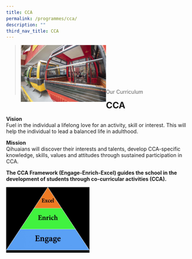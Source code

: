 ```yaml
---
title: CCA
permalink: /programmes/cca/
description: ""
third_nav_title: CCA
---
```

><img src="images/Curriculum/CCA/Picture-4-min.jpg"  
     style="width:50%"
			align="left"><br><br><br><br><br><br><br>
>Our Curriculum


**<font size=5>CCA</font>**
	

**Vision**  
Fuel in the individual a lifelong love for an activity, skill or interest. This will help the individual to lead a balanced life in adulthood.

**Mission**  
Qihuaians will discover their interests and talents, develop CCA-specific knowledge, skills, values and attitudes through sustained participation in CCA.

**The CCA Framework (Engage-Enrich-Excel) guides the school in the development of students through co-curricular activities (CCA).**

<img src="/images/Curriculum/CCA/3E-for-CCA-600x473.jpg"  
     style="width:45%">